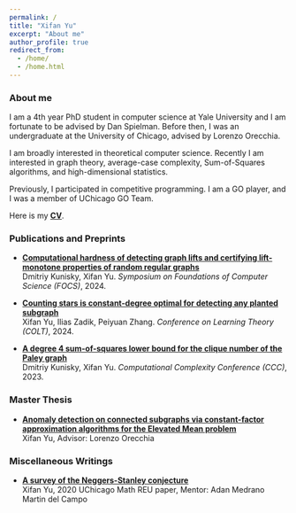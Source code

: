```yaml
---
permalink: /
title: "Xifan Yu"
excerpt: "About me"
author_profile: true
redirect_from: 
  - /home/
  - /home.html
---
```



### About me

I am a 4th year PhD student in computer science at Yale University and I am fortunate to be advised by Dan Spielman. Before then, I was an undergraduate at the University of Chicago, advised by Lorenzo Orecchia.

I am broadly interested in theoretical computer science. Recently I am interested in graph theory, average-case complexity, Sum-of-Squares algorithms, and high-dimensional statistics.

Previously, I participated in competitive programming. I am a GO player, and I was a member of UChicago GO Team.

Here is my [**CV**](https://xifanyu.github.io/files/CV-24-09.pdf).


### Publications and Preprints
* [**Computational hardness of detecting graph lifts and certifying lift-monotone properties of random regular graphs**](https://xifanyu.github.io/files/2404.17012v1.pdf)\
  Dmitriy Kunisky, Xifan Yu. *Symposium on Foundations of Computer Science (FOCS)*, 2024.

* [**Counting stars is constant-degree optimal for detecting any planted subgraph**](https://xifanyu.github.io/files/2403.17766v1.pdf)\
  Xifan Yu, Ilias Zadik, Peiyuan Zhang. *Conference on Learning Theory (COLT)*, 2024.

* [**A degree 4 sum-of-squares lower bound for the clique number of the Paley graph**](https://xifanyu.github.io/files/2211.02713v2.pdf)\
  Dmitriy Kunisky, Xifan Yu. *Computational Complexity Conference (CCC)*, 2023.



### Master Thesis
* [**Anomaly detection on connected subgraphs via constant-factor approximation algorithms for the Elevated Mean problem**](https://xifanyu.github.io/files/xifan_yu_MS_thesis_draft.pdf)\
  Xifan Yu, Advisor: Lorenzo Orecchia


### Miscellaneous Writings

* [**A survey of the Neggers-Stanley conjecture**](https://xifanyu.github.io/files/A_Survey_of_the_Neggers-Stanley_Conjecture.pdf)\
  Xifan Yu, 2020 UChicago Math REU paper, Mentor: Adan Medrano Martin del Campo



